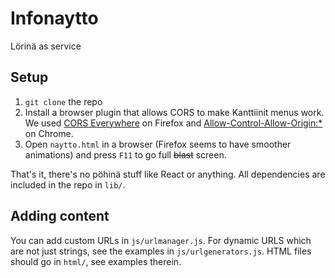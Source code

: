 # Infonaytto

Lörinä as service

## Setup

1. `git clone` the repo
1. Install a browser plugin that allows CORS to make Kanttiinit menus work. We used [CORS Everywhere](https://addons.mozilla.org/fi/firefox/addon/cors-everywhere/) on Firefox and [Allow-Control-Allow-Origin:*](https://chrome.google.com/webstore/detail/allow-control-allow-origi/nlfbmbojpeacfghkpbjhddihlkkiljbi) on Chrome.
1. Open `naytto.html` in a browser (Firefox seems to have smoother animations) and press `F11` to go full ~~blast~~ screen.

That's it, there's no pöhinä stuff like React or anything. All dependencies are included in the repo in `lib/`.


## Adding content

You can add custom URLs in `js/urlmanager.js`. For dynamic URLS which are not just strings, see the examples in `js/urlgenerators.js`. HTML files should go in `html/`, see examples therein.
